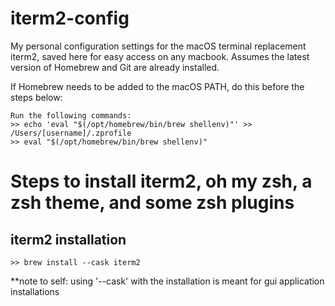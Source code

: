 # iterm2-config
My personal configuration settings for the macOS terminal replacement iterm2, saved here for easy access on any macbook. Assumes the latest version of Homebrew and Git are already installed.

If Homebrew needs to be added to the macOS PATH, do this before the steps below:
```
Run the following commands:
>> echo 'eval "$(/opt/homebrew/bin/brew shellenv)"' >> /Users/[username]/.zprofile
>> eval "$(/opt/homebrew/bin/brew shellenv)"
```

# Steps to install iterm2, oh my zsh, a zsh theme, and some zsh plugins
## iterm2 installation
```
>> brew install --cask iterm2
```
**note to self: using '--cask' with the installation is meant for gui application installations

# 